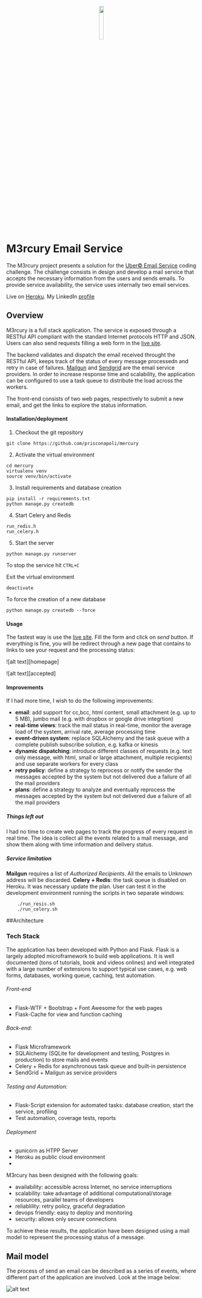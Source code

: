 <p align="center">
  <img src="https://github.com/prisconapoli/mercury/blob/master/app/static/images/logo.png" width="15%"/>
</p>

# M3rcury Email Service

The M3rcury project presents a solution for the [Uber© Email Service](https://github.com/uber/coding-challenge-tools/blob/master/coding_challenge.md) coding challenge. The challenge consists in design and develop a mail service that accepts the necessary information from the users and sends emails.
To provide service availability, the service uses internally two email services.


Live on [Heroku](https://m3rcury.herokuapp.com).
My LinkedIn [profile](http://ie.linkedin.com/in/prisconapoli)

## Overview

M3rcury is a full stack application. The service is exposed through a RESTful API compliant with the standard Internet protocols HTTP and JSON. Users can also send requests filling a web form in the [live site](https://m3rcury.herokuapp.com).

The backend validates and dispatch the email received throught the RESTful API, keeps track of the status of every message processedn and retry in case of failures. [Mailgun](https://sendgrid.com) and [Sendgrid](https://sendgrid.com) are the email service providers.
In order to increase response time and scalability, the application can be configured to use a task queue to distribute the load across the workers.

The front-end consists of two web pages, respectively to submit a new email, and get the links to explore the status information.

#### Installation/deployment
1. Checkout the git repository
```
git clone https://github.com/prisconapoli/mercury
```
2. Activate the virtual environment
```
cd mercury
virtualenv venv
source venv/bin/activate
```
3. Install requirements and database creation
```
pip install -r requirements.txt
python manage.py createdb
```
4. Start Celery and Redis
```
run_redis.h
run_celery.h
```
5. Start the server
```
python manage.py runserver
```

To stop the service hit ```CTRL+C```

Exit the virtual environment
```
deactivate
```

To force the creation of a new database
```
python manage.py createdb --force
```

#### Usage
The fastest way is use the [live site](https://m3rcury.herokuapp.com). Fill the form and click on *send* button. If everything is fine, you will be redirect through a new page that contains to links to see your request and the processing status:

![alt text][homepage]

[event_model]: https://github.com/prisconapoli/mercury/blob/master/images/homepage.jpeg


![alt text][accepted]

[event_model]: https://github.com/prisconapoli/mercury/blob/master/images/accepted.jpeg

#### Improvements
If I had more time, I wish to do the following improvements:

- **email**: add support for cc,bcc, html content, small attachment (e.g. up to 5 MB), jumbo mail (e.g. with dropbox or google drive integrtion)
- **real-time views**: track the mail status in real-time, monitor the average load of the system, arrival rate, average processing time
- **event-driven system**: replace SQLAlchemy and the task queue with a complete publish subscribe solution, e.g. kafka or kinesis
- **dynamic dispatching**: introduce different classes of requests (e.g.  text only message, with html, small or large attachment,  multiple recipients) and use separate workers for every class
- **retry policy**: define a strategy to reprocess or notify the sender the messages accepted by the system but not delivered due a failure of all the mail providers
- **plans**: define a strategy to analyze and eventually reprocess the messages accepted by the system but not delivered due a failure of all the mail providers


##### Things left out
I had no time to create web pages to track the progress of every request in real time. The idea is collect all the events related to a mail message, and show them along with time information and delivery status.

##### Service limitation
**Mailgun** requires a list of *Authorized Recipients*. All the emails to Unknown address will be discarded.
**Celery + Redis**: the task queue is disabled on Heroku. It was necessary update the plan. User can test it in the development environment running the scripts in two separate windows:
```
    ./run_resis.sh
    ./run_celery.sh
```



##Architecture

### Tech Stack
The application has been developed with Python and Flask. Flask is a largely adopted microframework to build web applications. It is well documented (tons of tutorials, book and videos onlines) and well integrated with a large number of extensions to support typical use cases, e.g. web forms, databases, working queue, caching, test automation. 
###### Front-end
- Flask-WTF + Bootstrap + Font Awesome for the web pages
- Flask-Cache for view and function caching

###### Back-end: 
- Flask Microframework
- SQLAlchemy (SQLite for development and testing, Postgres in production) to store mails and events
- Celery + Redis for asynchronous task queue and built-in persistence
- SendGrid + Mailgun as service providers

###### Testing and Automation:
- Flask-Script extension for automated tasks: database creation, start the service, profiling
- Test automation, coverage tests, reports

###### Deployment
- gunicorn as HTPP Server
- Heroku as public cloud environment
- 

M3rcury has been designed with the following goals:
- availability: accessible across Internet, no service interruptions
- scalability:  take advantage of additional computational/storage resources, parallel teams of developers
- reliablility: retry policy, graceful degradation
- devops friendly: easy to deploy and monitoring
- security: allows only secure connections

To achieve these results, the application have been designed using a mail model to represent the processing status of a message.

## Mail model
The process of send an email can be described as a series of events, where different part of the application are involved. Look at the image below:

![alt text][event_model]

[event_model]: https://github.com/prisconapoli/mercury/blob/master/images/mail_model.jpg
